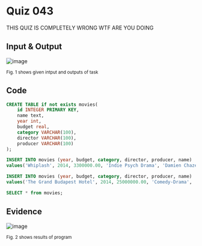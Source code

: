 # Quiz 043
THIS QUIZ IS COMPLETELY WRONG WTF ARE YOU DOING
## Input & Output
![image](https://github.com/Amine-Itani/Quizzes/assets/123438294/b6012f3a-235d-43fe-8e09-facde5475e9f)

<sub>Fig. 1 shows given intput and outputs of task
## Code

```sql
CREATE TABLE if not exists movies(
    id INTEGER PRIMARY KEY,
    name text,
    year int,
    budget real,
    category VARCHAR(100),
    director VARCHAR(100),
    producer VARCHAR(100)
);

INSERT INTO movies (year, budget, category, director, producer, name)
values('Whiplash', 2014, 3300000.00, 'Indie Psych Drama', 'Damien Chazelle', 'Bold Films, Blumhouse Productions, and Right of Way Films');

INSERT INTO movies (year, budget, category, director, producer, name)
values('The Grand Budapest Hotel', 2014, 25000000.00, 'Comedy-Drama', 'Wes Anderson', 'American Empirical Pictures, Studio Babelsberg, Fox Searchlight Pictures, Scott Rudin, and Steven Rales');

SELECT * from movies;
```
## Evidence
![image](https://github.com/Amine-Itani/Quizzes/assets/123438294/03bedd87-0d72-4277-b632-bd053bf1f482)

<sub>Fig. 2 shows results of program


